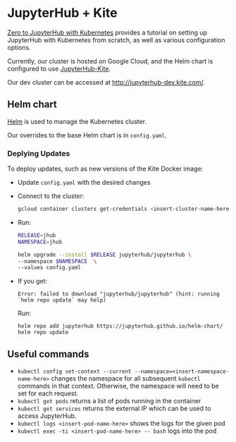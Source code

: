 # JupyterHub + Kite

[Zero to JupyterHub with Kubernetes](https://zero-to-jupyterhub.readthedocs.io/en/latest/) provides a tutorial on setting up JupyterHub with Kubernetes from scratch, as well as various configuration options.

Currently, our cluster is hosted on Google Cloud, and the Helm chart is configured to use [JupyterHub-Kite](https://hub.docker.com/r/kiteco/jupyterhub-kite).

Our dev cluster can be accessed at http://jupyterhub-dev.kite.com/.

## Helm chart

[Helm](https://zero-to-jupyterhub.readthedocs.io/en/latest/reference/glossary.html?highlight=config.yaml#term-helm-values) is used to manage the Kubernetes cluster.

Our overrides to the base Helm chart is in `config.yaml`.

### Deplying Updates

To deploy updates, such as new versions of the Kite Docker image:

- Update `config.yaml` with the desired changes
- Connect to the cluster:
  ```sh
  gcloud container clusters get-credentials <insert-cluster-name-here> --zone us-west1-b --project kite-dev-XXXXXXX
  ```
- Run:

  ```sh
  RELEASE=jhub
  NAMESPACE=jhub

  helm upgrade --install $RELEASE jupyterhub/jupyterhub \
  --namespace $NAMESPACE  \
  --values config.yaml
  ```

- If you get:
  ```
  Error: failed to download "jupyterhub/jupyterhub" (hint: running `helm repo update` may help)
  ```
  Run:
  ```
  helm repo add jupyterhub https://jupyterhub.github.io/helm-chart/
  helm repo update
  ```

## Useful commands

- `kubectl config set-context --current --namespace=<insert-namespace-name-here>` changes the namespace for all subsequent `kubectl` commands in that context. Otherwise, the namespace will need to be set for each request.
- `kubectl get pods` returns a list of pods running in the container
- `kubectl get services` returns the external IP which can be used to access JupyterHub.
- `kubectl logs <insert-pod-name-here>` shows the logs for the given pod
- `kubectl exec -ti <insert-pod-name-here> -- bash` logs into the pod
